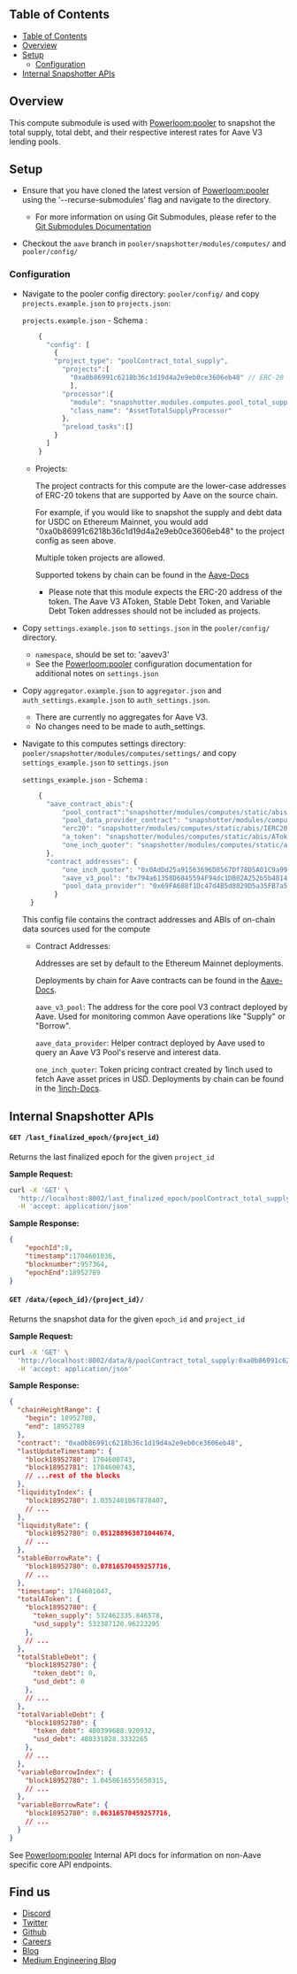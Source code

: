 ## Table of Contents
- [Table of Contents](#table-of-contents)
- [Overview](#overview)
- [Setup](#setup)
  - [Configuration](#configuration)
- [Internal Snapshotter APIs](#internal-snapshotter-apis)

## Overview

This compute submodule is used with [Powerloom:pooler](https://github.com/powerloom/pooler) to snapshot the total supply, total debt, and their respective interest rates for Aave V3 lending pools.

## Setup

  * Ensure that you have cloned the latest version of [Powerloom:pooler](https://github.com/powerloom/pooler) using the '--recurse-submodules' flag and navigate to the directory.
    * For more information on using Git Submodules, please refer to the [Git Submodules Documentation](https://git-scm.com/book/en/v2/Git-Tools-Submodules)

  * Checkout the `aave` branch in `pooler/snapshotter/modules/computes/` and `pooler/config/`

  ### Configuration

  * Navigate to the pooler config directory: `pooler/config/` and copy `projects.example.json` to `projects.json`:

    `projects.example.json` - Schema :
      ```javascript
          {
            "config": [
              {
              "project_type": "poolContract_total_supply",
                "projects":[
                  "0xa0b86991c6218b36c1d19d4a2e9eb0ce3606eb48" // ERC-20 asset address to be computed
                  ],
                "processor":{
                  "module": "snapshotter.modules.computes.pool_total_supply",
                  "class_name": "AssetTotalSupplyProcessor"
                },
                "preload_tasks":[]
              }
            ]
          }
      ```

      * Projects:

        The project contracts for this compute are the lower-case addresses of ERC-20 tokens that are supported by Aave on the source chain. 

        For example, if you would like to snapshot the supply and debt data for USDC on Ethereum Mainnet, you would add "0xa0b86991c6218b36c1d19d4a2e9eb0ce3606eb48" to the project config as seen above.

        Multiple token projects are allowed.

        Supported tokens by chain can be found in the [Aave-Docs](https://docs.aave.com/developers/deployed-contracts/v3-mainnet/ethereum-mainnet#tokens)

          * Please note that this module expects the ERC-20 address of the token. The Aave V3 AToken, Stable Debt Token, and Variable Debt Token addresses should not be included as projects.

  * Copy `settings.example.json` to `settings.json` in the `pooler/config/` directory.

    - `namespace`, should be set to: 'aavev3'
    - See the [Powerloom:pooler](https://github.com/PowerLoom/pooler?tab=readme-ov-file#configuration) configuration documentation for additional notes on `settings.json`

  * Copy `aggregator.example.json` to `aggregator.json` and `auth_settings.example.json` to `auth_settings.json`.

    - There are currently no aggregates for Aave V3.
    - No changes need to be made to auth_settings.

  * Navigate to this computes settings directory: `pooler/snapshotter/modules/computes/settings/` and copy `settings_example.json` to `settings.json`

    `settings_example.json` - Schema :
      ```javascript
          {
            "aave_contract_abis":{
                "pool_contract":"snapshotter/modules/computes/static/abis/AaveV3Pool.json",
                "pool_data_provider_contract": "snapshotter/modules/computes/static/abis/AaveProtocolDataProvider.json",
                "erc20": "snapshotter/modules/computes/static/abis/IERC20.json",
                "a_token": "snapshotter/modules/computes/static/abis/AToken.json",
                "one_inch_quoter": "snapshotter/modules/computes/static/abis/OneInchQuoter.json"
            },
            "contract_addresses": {
                "one_inch_quoter": "0x0AdDd25a91563696D8567Df78D5A01C9a991F9B8",
                "aave_v3_pool": "0x794a61358D6845594F94dc1DB02A252b5b4814aD",
                "pool_data_provider": "0x69FA688f1Dc47d4B5d8029D5a35FB7a548310654"
              }
        }
      ```

      This config file contains the contract addresses and ABIs of on-chain data sources used for the compute

      * Contract Addresses:

        Addresses are set by default to the Ethereum Mainnet deployments.

        Deployments by chain for Aave contracts can be found in the [Aave-Docs](https://docs.aave.com/developers/deployed-contracts/v3-mainnet/).

        `aave_v3_pool`: The address for the core pool V3 contract deployed by Aave. Used for monitoring common Aave operations like "Supply" or "Borrow".

        `aave_data_provider`: Helper contract deployed by Aave used to query an Aave V3 Pool's reserve and interest data.

        `one_inch_quoter`: Token pricing contract created by 1inch used to fetch Aave asset prices in USD. Deployments by chain can be found in the [1inch-Docs](https://docs.1inch.io/docs/spot-price-aggregator/introduction).

## Internal Snapshotter APIs

  #### `GET /last_finalized_epoch/{project_id}`

  Returns the last finalized epoch for the given `project_id`

  **Sample Request:**

  ```bash
  curl -X 'GET' \
    'http://localhost:8002/last_finalized_epoch/poolContract_total_supply:0xa0b86991c6218b36c1d19d4a2e9eb0ce3606eb48:aavev3' \
    -H 'accept: application/json'
  ```

  **Sample Response:**

  ```json
  {
      "epochId":8,
      "timestamp":1704601036,
      "blocknumber":957364,
      "epochEnd":18952789
  }
  ```

  #### `GET /data/{epoch_id}/{project_id}/`

  Returns the snapshot data for the given `epoch_id` and `project_id`

  **Sample Request:**

  ```bash
  curl -X 'GET' \
    'http://localhost:8002/data/8/poolContract_total_supply:0xa0b86991c6218b36c1d19d4a2e9eb0ce3606eb48:aavev3' \
    -H 'accept: application/json'
  ```

  **Sample Response:**

  ```json
  {
    "chainHeightRange": {
      "begin": 18952780,
      "end": 18952789
    },
    "contract": "0xa0b86991c6218b36c1d19d4a2e9eb0ce3606eb48",
    "lastUpdateTimestamp": {
      "block18952780": 1704600743,
      "block18952781": 1704600743,
      // ...rest of the blocks 
    },
    "liquidityIndex": {
      "block18952780": 1.0352401067878407,
      // ...
    },
    "liquidityRate": {
      "block18952780": 0.051288963871044674,
      // ...
    },
    "stableBorrowRate": {
      "block18952780": 0.07816570459257716,
      // ...
    },
    "timestamp": 1704601047,
    "totalAToken": {
      "block18952780": {
        "token_supply": 532462335.846578,
        "usd_supply": 532387120.96223295
      },
      // ...
    },
    "totalStableDebt": {
      "block18952780": {
        "token_debt": 0,
        "usd_debt": 0
      },
      // ...
    },
    "totalVariableDebt": {
      "block18952780": {
        "token_debt": 480399688.920932,
        "usd_debt": 480331828.3332265
      },
      // ...
    },
    "variableBorrowIndex": {
      "block18952780": 1.0458616555650315,
      // ...
    },
    "variableBorrowRate": {
      "block18952780": 0.06316570459257716,
      // ...
    }
  }
  ```

  See [Powerloom:pooler](https://github.com/PowerLoom/pooler?tab=readme-ov-file#internal-snapshotter-apis) Internal API docs for information on non-Aave specific core API endpoints.




## Find us

* [Discord](https://powerloom.io/discord)
* [Twitter](https://twitter.com/PowerLoomHQ)
* [Github](https://github.com/PowerLoom)
* [Careers](https://wellfound.com/company/powerloom/jobs)
* [Blog](https://blog.powerloom.io/)
* [Medium Engineering Blog](https://medium.com/powerloom)
